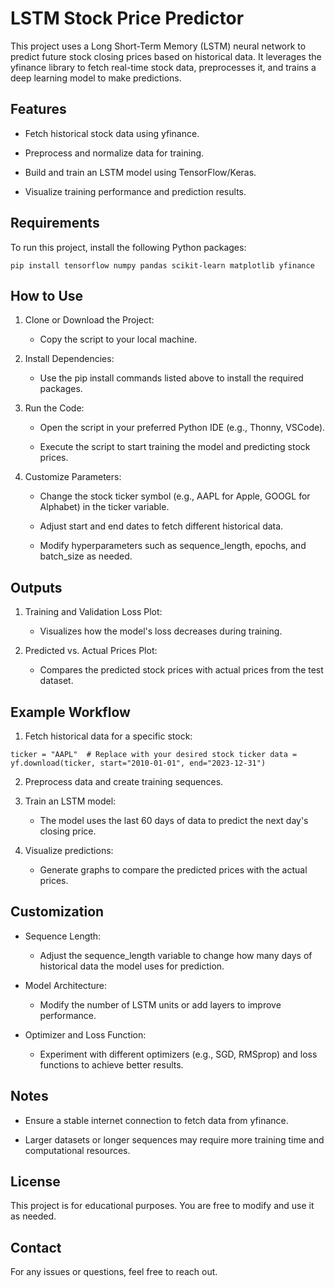 # LSTM Stock Price Predictor

This project uses a Long Short-Term Memory (LSTM) neural network to predict future stock closing prices based on historical data. It leverages the yfinance library to fetch real-time stock data, preprocesses it, and trains a deep learning model to make predictions.

## Features

  - Fetch historical stock data using yfinance.

  - Preprocess and normalize data for training.

  - Build and train an LSTM model using TensorFlow/Keras.

  - Visualize training performance and prediction results.

## Requirements

To run this project, install the following Python packages:

`pip install tensorflow numpy pandas scikit-learn matplotlib yfinance`

## How to Use

1. Clone or Download the Project:

     - Copy the script to your local machine.

2. Install Dependencies:

    - Use the pip install commands listed above to install the required packages.

3. Run the Code:

    - Open the script in your preferred Python IDE (e.g., Thonny, VSCode).

    - Execute the script to start training the model and predicting stock prices.

4. Customize Parameters:

    - Change the stock ticker symbol (e.g., AAPL for Apple, GOOGL for Alphabet) in the ticker variable.

    - Adjust start and end dates to fetch different historical data.

    - Modify hyperparameters such as sequence_length, epochs, and batch_size as needed.

## Outputs

1. Training and Validation Loss Plot:

    - Visualizes how the model's loss decreases during training.

2. Predicted vs. Actual Prices Plot:

    - Compares the predicted stock prices with actual prices from the test dataset.

## Example Workflow

1. Fetch historical data for a specific stock:

`ticker = "AAPL"  # Replace with your desired stock ticker
data = yf.download(ticker, start="2010-01-01", end="2023-12-31")`

2. Preprocess data and create training sequences.

3. Train an LSTM model:

   - The model uses the last 60 days of data to predict the next day's closing price.

4. Visualize predictions:

   - Generate graphs to compare the predicted prices with the actual prices.

## Customization

- Sequence Length:

  - Adjust the sequence_length variable to change how many days of historical data the model uses for prediction.

- Model Architecture:

  - Modify the number of LSTM units or add layers to improve performance.

- Optimizer and Loss Function:

  - Experiment with different optimizers (e.g., SGD, RMSprop) and loss functions to achieve better results.

## Notes

- Ensure a stable internet connection to fetch data from yfinance.

- Larger datasets or longer sequences may require more training time and computational resources.

## License

This project is for educational purposes. You are free to modify and use it as needed.

## Contact

For any issues or questions, feel free to reach out.
